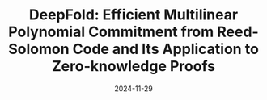 ---
title: "DeepFold: Efficient Multilinear Polynomial Commitment from Reed-Solomon
Code and Its Application to Zero-knowledge Proofs"
link: "https://eprint.iacr.org/2024/1595"
collection: publications
# permalink: /publication/2009-10-01-paper-title-number-1
excerpt: "_USENIX Security_ 2025. Yanpei Guo, _Xuanming Liu_, Kexi Huang, Wenjie Qu, Tianyang Tao and Jiaheng Zhang."
date: 2024-11-29
# venue: 'ARXIV'
# paperurl: 'https://academicpages.github.io/files/paper1.pdf'
# citation: 'Your Name, You. (2009). &quot;Paper Title Number 1.&quot; <i>Journal 1</i>. 1(1).'
---